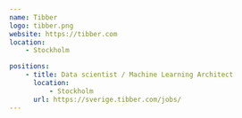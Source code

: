 ```yaml
---
name: Tibber
logo: tibber.png
website: https://tibber.com
location:
    - Stockholm

positions:
    - title: Data scientist / Machine Learning Architect
      location:
          - Stockholm
      url: https://sverige.tibber.com/jobs/
---
```

